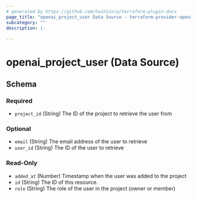 ```yaml
---
# generated by https://github.com/hashicorp/terraform-plugin-docs
page_title: "openai_project_user Data Source - terraform-provider-openai"
subcategory: ""
description: |-
  
---
```


# openai_project_user (Data Source)





<!-- schema generated by tfplugindocs -->
## Schema

### Required

- `project_id` (String) The ID of the project to retrieve the user from

### Optional

- `email` (String) The email address of the user to retrieve
- `user_id` (String) The ID of the user to retrieve

### Read-Only

- `added_at` (Number) Timestamp when the user was added to the project
- `id` (String) The ID of this resource.
- `role` (String) The role of the user in the project (owner or member)
